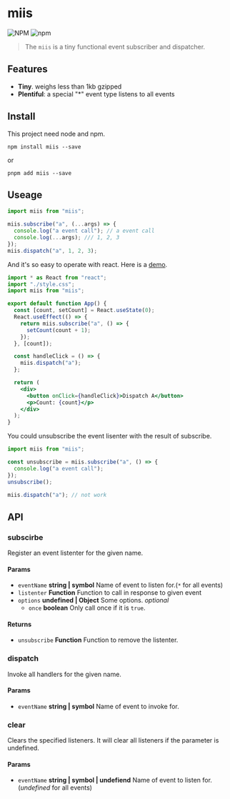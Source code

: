 # miis

![NPM](https://img.shields.io/npm/l/miis?color=blue&style=flat-square) ![npm](https://img.shields.io/npm/v/miis?color=blue&style=flat-square)

> The `miis` is a tiny functional event subscriber and dispatcher.

## Features

- **Tiny**. weighs less than 1kb gzipped
- **Plentiful**: a special "\*" event type listens to all events

## Install

This project need node and npm.

```shell
npm install miis --save
```

or

```shell
pnpm add miis --save
```

## Useage

```javascript
import miis from "miis";

miis.subscribe("a", (...args) => {
  console.log("a event call"); // a event call
  console.log(...args); /// 1, 2, 3
});
miis.dispatch("a", 1, 2, 3);
```

And it's so easy to operate with react. Here is a [demo](https://stackblitz.com/edit/react-ts-ucliuq?file=App.tsx).

```jsx
import * as React from "react";
import "./style.css";
import miis from "miis";

export default function App() {
  const [count, setCount] = React.useState(0);
  React.useEffect(() => {
    return miis.subscribe("a", () => {
      setCount(count + 1);
    });
  }, [count]);

  const handleClick = () => {
    miis.dispatch("a");
  };

  return (
    <div>
      <button onClick={handleClick}>Dispatch A</button>
      <p>Count: {count}</p>
    </div>
  );
}
```

You could unsubscribe the event lisenter with the result of subscribe.

```javascript
import miis from "miis";

const unsubscribe = miis.subscribe("a", () => {
  console.log("a event call");
});
unsubscribe();

miis.dispatch("a"); // not work
```

## API

### subscirbe

Register an event listenter for the given name.

#### Params

- `eventName` **string | symbol** Name of event to listen for.(_`*`_ for all events)
- `listenter` **Function** Function to call in response to given event
- `options` **undefined | Object** Some options. _optional_
  - `once` **boolean** Only call once if it is `true`.

#### Returns

- `unsubscribe` **Function** Function to remove the listenter.

### dispatch

Invoke all handlers for the given name.

#### Params

- `eventName` **string | symbol** Name of event to invoke for.

### clear

Clears the specified listeners. It will clear all listeners if the parameter is undefined.

#### Params

- `eventName` **string | symbol | undefiend** Name of event to listen for.(_undefined_ for all events)
